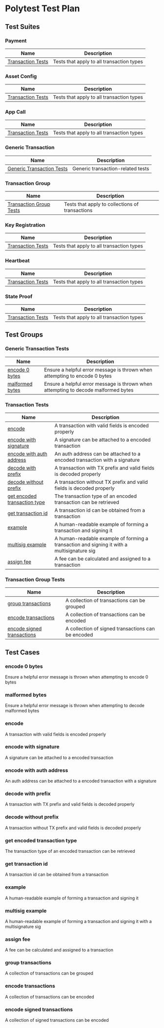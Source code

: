 # Polytest Test Plan
## Test Suites

### Payment

| Name | Description |
| --- | --- |
| [Transaction Tests](#transaction-tests) | Tests that apply to all transaction types |

### Asset Config

| Name | Description |
| --- | --- |
| [Transaction Tests](#transaction-tests) | Tests that apply to all transaction types |

### App Call

| Name | Description |
| --- | --- |
| [Transaction Tests](#transaction-tests) | Tests that apply to all transaction types |

### Generic Transaction

| Name | Description |
| --- | --- |
| [Generic Transaction Tests](#generic-transaction-tests) | Generic transaction-related tests |

### Transaction Group

| Name | Description |
| --- | --- |
| [Transaction Group Tests](#transaction-group-tests) | Tests that apply to collections of transactions |

### Key Registration

| Name | Description |
| --- | --- |
| [Transaction Tests](#transaction-tests) | Tests that apply to all transaction types |

### Heartbeat

| Name | Description |
| --- | --- |
| [Transaction Tests](#transaction-tests) | Tests that apply to all transaction types |

### State Proof

| Name | Description |
| --- | --- |
| [Transaction Tests](#transaction-tests) | Tests that apply to all transaction types |

## Test Groups

### Generic Transaction Tests

| Name | Description |
| --- | --- |
| [encode 0 bytes](#encode-0-bytes) | Ensure a helpful error message is thrown when attempting to encode 0 bytes |
| [malformed bytes](#malformed-bytes) | Ensure a helpful error message is thrown when attempting to decode malformed bytes |

### Transaction Tests

| Name | Description |
| --- | --- |
| [encode](#encode) | A transaction with valid fields is encoded properly |
| [encode with signature](#encode-with-signature) | A signature can be attached to a encoded transaction |
| [encode with auth address](#encode-with-auth-address) | An auth address can be attached to a encoded transaction with a signature |
| [decode with prefix](#decode-with-prefix) | A transaction with TX prefix and valid fields is decoded properly |
| [decode without prefix](#decode-without-prefix) | A transaction without TX prefix and valid fields is decoded properly |
| [get encoded transaction type](#get-encoded-transaction-type) | The transaction type of an encoded transaction can be retrieved |
| [get transaction id](#get-transaction-id) | A transaction id can be obtained from a transaction |
| [example](#example) | A human-readable example of forming a transaction and signing it |
| [multisig example](#multisig-example) | A human-readable example of forming a transaction and signing it with a multisignature sig |
| [assign fee](#assign-fee) | A fee can be calculated and assigned to a transaction |

### Transaction Group Tests

| Name | Description |
| --- | --- |
| [group transactions](#group-transactions) | A collection of transactions can be grouped |
| [encode transactions](#encode-transactions) | A collection of transactions can be encoded |
| [encode signed transactions](#encode-signed-transactions) | A collection of signed transactions can be encoded |

## Test Cases

### encode 0 bytes

Ensure a helpful error message is thrown when attempting to encode 0 bytes

### malformed bytes

Ensure a helpful error message is thrown when attempting to decode malformed bytes

### encode

A transaction with valid fields is encoded properly

### encode with signature

A signature can be attached to a encoded transaction

### encode with auth address

An auth address can be attached to a encoded transaction with a signature

### decode with prefix

A transaction with TX prefix and valid fields is decoded properly

### decode without prefix

A transaction without TX prefix and valid fields is decoded properly

### get encoded transaction type

The transaction type of an encoded transaction can be retrieved

### get transaction id

A transaction id can be obtained from a transaction

### example

A human-readable example of forming a transaction and signing it

### multisig example

A human-readable example of forming a transaction and signing it with a multisignature sig

### assign fee

A fee can be calculated and assigned to a transaction

### group transactions

A collection of transactions can be grouped

### encode transactions

A collection of transactions can be encoded

### encode signed transactions

A collection of signed transactions can be encoded
